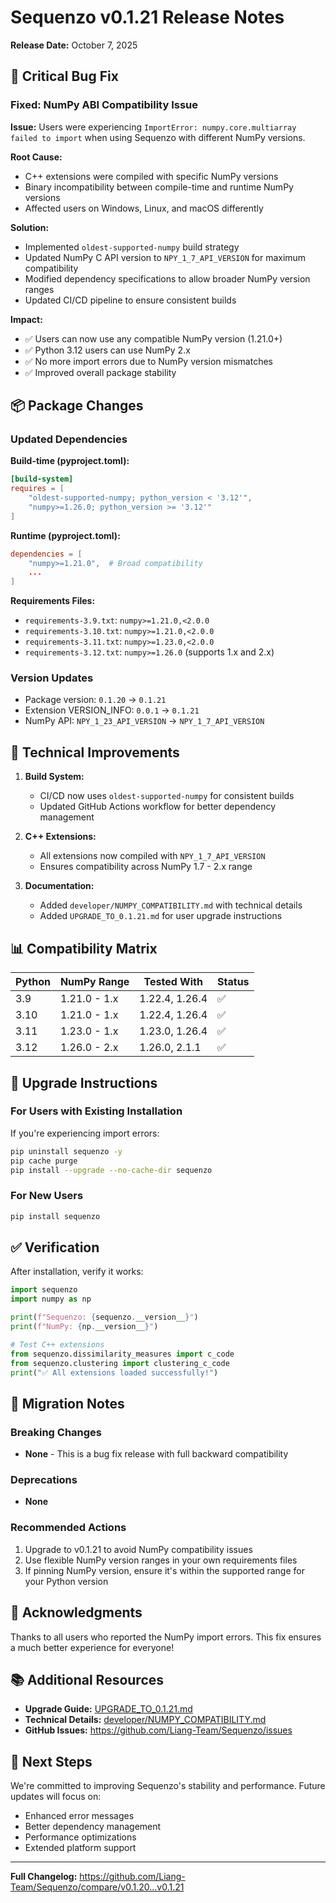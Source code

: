 # Sequenzo v0.1.21 Release Notes

**Release Date:** October 7, 2025

## 🐛 Critical Bug Fix

### Fixed: NumPy ABI Compatibility Issue

**Issue:** Users were experiencing `ImportError: numpy.core.multiarray failed to import` when using Sequenzo with different NumPy versions.

**Root Cause:** 
- C++ extensions were compiled with specific NumPy versions
- Binary incompatibility between compile-time and runtime NumPy versions
- Affected users on Windows, Linux, and macOS differently

**Solution:**
- Implemented `oldest-supported-numpy` build strategy
- Updated NumPy C API version to `NPY_1_7_API_VERSION` for maximum compatibility
- Modified dependency specifications to allow broader NumPy version ranges
- Updated CI/CD pipeline to ensure consistent builds

**Impact:**
- ✅ Users can now use any compatible NumPy version (1.21.0+)
- ✅ Python 3.12 users can use NumPy 2.x
- ✅ No more import errors due to NumPy version mismatches
- ✅ Improved overall package stability

## 📦 Package Changes

### Updated Dependencies

**Build-time (pyproject.toml):**
```toml
[build-system]
requires = [
    "oldest-supported-numpy; python_version < '3.12'",
    "numpy>=1.26.0; python_version >= '3.12'"
]
```

**Runtime (pyproject.toml):**
```toml
dependencies = [
    "numpy>=1.21.0",  # Broad compatibility
    ...
]
```

**Requirements Files:**
- `requirements-3.9.txt`: `numpy>=1.21.0,<2.0.0`
- `requirements-3.10.txt`: `numpy>=1.21.0,<2.0.0`
- `requirements-3.11.txt`: `numpy>=1.23.0,<2.0.0`
- `requirements-3.12.txt`: `numpy>=1.26.0` (supports 1.x and 2.x)

### Version Updates

- Package version: `0.1.20` → `0.1.21`
- Extension VERSION_INFO: `0.0.1` → `0.1.21`
- NumPy API: `NPY_1_23_API_VERSION` → `NPY_1_7_API_VERSION`

## 🔧 Technical Improvements

1. **Build System:**
   - CI/CD now uses `oldest-supported-numpy` for consistent builds
   - Updated GitHub Actions workflow for better dependency management

2. **C++ Extensions:**
   - All extensions now compiled with `NPY_1_7_API_VERSION`
   - Ensures compatibility across NumPy 1.7 - 2.x range

3. **Documentation:**
   - Added `developer/NUMPY_COMPATIBILITY.md` with technical details
   - Added `UPGRADE_TO_0.1.21.md` for user upgrade instructions

## 📊 Compatibility Matrix

| Python | NumPy Range | Tested With | Status |
|--------|-------------|-------------|--------|
| 3.9    | 1.21.0 - 1.x | 1.22.4, 1.26.4 | ✅ |
| 3.10   | 1.21.0 - 1.x | 1.22.4, 1.26.4 | ✅ |
| 3.11   | 1.23.0 - 1.x | 1.23.0, 1.26.4 | ✅ |
| 3.12   | 1.26.0 - 2.x | 1.26.0, 2.1.1  | ✅ |

## 🚀 Upgrade Instructions

### For Users with Existing Installation

If you're experiencing import errors:

```bash
pip uninstall sequenzo -y
pip cache purge
pip install --upgrade --no-cache-dir sequenzo
```

### For New Users

```bash
pip install sequenzo
```

## ✅ Verification

After installation, verify it works:

```python
import sequenzo
import numpy as np

print(f"Sequenzo: {sequenzo.__version__}")
print(f"NumPy: {np.__version__}")

# Test C++ extensions
from sequenzo.dissimilarity_measures import c_code
from sequenzo.clustering import clustering_c_code
print("✅ All extensions loaded successfully!")
```

## 📝 Migration Notes

### Breaking Changes
- **None** - This is a bug fix release with full backward compatibility

### Deprecations
- **None**

### Recommended Actions
1. Upgrade to v0.1.21 to avoid NumPy compatibility issues
2. Use flexible NumPy version ranges in your own requirements files
3. If pinning NumPy version, ensure it's within the supported range for your Python version

## 🙏 Acknowledgments

Thanks to all users who reported the NumPy import errors. This fix ensures a much better experience for everyone!

## 📚 Additional Resources

- **Upgrade Guide:** [UPGRADE_TO_0.1.21.md](UPGRADE_TO_0.1.21.md)
- **Technical Details:** [developer/NUMPY_COMPATIBILITY.md](developer/NUMPY_COMPATIBILITY.md)
- **GitHub Issues:** https://github.com/Liang-Team/Sequenzo/issues

## 🔮 Next Steps

We're committed to improving Sequenzo's stability and performance. Future updates will focus on:
- Enhanced error messages
- Better dependency management
- Performance optimizations
- Extended platform support

---

**Full Changelog:** https://github.com/Liang-Team/Sequenzo/compare/v0.1.20...v0.1.21

